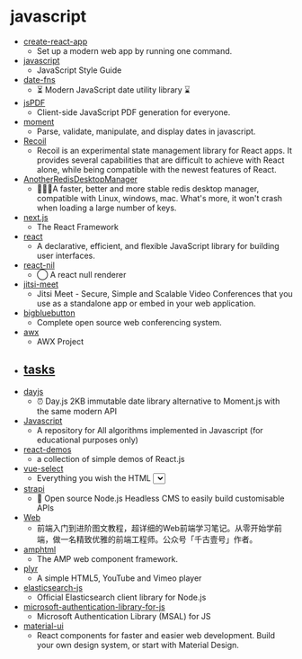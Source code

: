 # javascript
- [create-react-app](https://github.com/facebook/create-react-app)
  - Set up a modern web app by running one command.
- [javascript](https://github.com/airbnb/javascript)
  - JavaScript Style Guide
- [date-fns](https://github.com/date-fns/date-fns)
  - ⏳ Modern JavaScript date utility library ⌛️
- [jsPDF](https://github.com/MrRio/jsPDF)
  - Client-side JavaScript PDF generation for everyone.
- [moment](https://github.com/moment/moment)
  - Parse, validate, manipulate, and display dates in javascript.
- [Recoil](https://github.com/facebookexperimental/Recoil)
  - Recoil is an experimental state management library for React apps. It provides several capabilities that are difficult to achieve with React alone, while being compatible with the newest features of React.
- [AnotherRedisDesktopManager](https://github.com/qishibo/AnotherRedisDesktopManager)
  - 🚀🚀🚀A faster, better and more stable redis desktop manager, compatible with Linux, windows, mac. What's more, it won't crash when loading a large number of keys.
- [next.js](https://github.com/vercel/next.js)
  - The React Framework
- [react](https://github.com/facebook/react)
  - A declarative, efficient, and flexible JavaScript library for building user interfaces.
- [react-nil](https://github.com/pmndrs/react-nil)
  - ⃝ A react null renderer
- [jitsi-meet](https://github.com/jitsi/jitsi-meet)
  - Jitsi Meet - Secure, Simple and Scalable Video Conferences that you use as a standalone app or embed in your web application.
- [bigbluebutton](https://github.com/bigbluebutton/bigbluebutton)
  - Complete open source web conferencing system.
- [awx](https://github.com/ansible/awx)
  - AWX Project
- [tasks](https://github.com/rolling-scopes-school/tasks)
  - 
- [dayjs](https://github.com/iamkun/dayjs)
  - ⏰ Day.js 2KB immutable date library alternative to Moment.js with the same modern API
- [Javascript](https://github.com/TheAlgorithms/Javascript)
  - A repository for All algorithms implemented in Javascript (for educational purposes only)
- [react-demos](https://github.com/ruanyf/react-demos)
  - a collection of simple demos of React.js
- [vue-select](https://github.com/sagalbot/vue-select)
  - Everything you wish the HTML <select> element could do, wrapped up into a lightweight, extensible Vue component.
- [strapi](https://github.com/strapi/strapi)
  - 🚀 Open source Node.js Headless CMS to easily build customisable APIs
- [Web](https://github.com/qianguyihao/Web)
  - 前端入门到进阶图文教程，超详细的Web前端学习笔记。从零开始学前端，做一名精致优雅的前端工程师。公众号「千古壹号」作者。
- [amphtml](https://github.com/ampproject/amphtml)
  - The AMP web component framework.
- [plyr](https://github.com/sampotts/plyr)
  - A simple HTML5, YouTube and Vimeo player
- [elasticsearch-js](https://github.com/elastic/elasticsearch-js)
  - Official Elasticsearch client library for Node.js
- [microsoft-authentication-library-for-js](https://github.com/AzureAD/microsoft-authentication-library-for-js)
  - Microsoft Authentication Library (MSAL) for JS
- [material-ui](https://github.com/mui-org/material-ui)
  - React components for faster and easier web development. Build your own design system, or start with Material Design.
